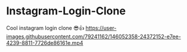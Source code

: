 # Instagram-Login-Clone
Cool instagram login clone 😎👍
https://user-images.githubusercontent.com/79241162/146052358-24372152-e7ee-4239-8811-7726de86161e.mp4

